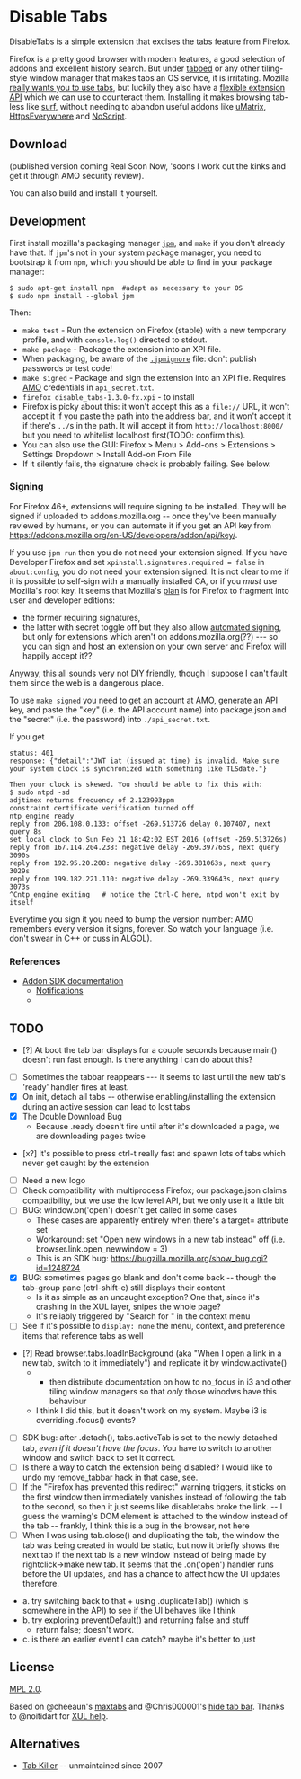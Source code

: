 Disable Tabs
=============

DisableTabs is a simple extension that excises the tabs feature from Firefox.

Firefox is a pretty good browser with modern features, a good selection of addons and excellent history search.
But under [tabbed](http://tools.suckless.org/tabbed/) or any other tiling-style window manager that makes tabs an OS service, it is irritating.
Mozilla [really wants you to use tabs](https://support.mozilla.org/en-US/questions/968331),
but luckily they also have a [flexible extension API](https://developer.mozilla.org/en-US/Add-ons/SDK/High-Level_APIs/tabs) which we can use to counteract them.
Installing it makes browsing tab-less like [surf](http://surf.suckless.org/), without needing to abandon useful addons like [uMatrix](https://github.com/gorhill/uMatrix/), [HttpsEverywhere](https://www.eff.org/https-everywhere) and [NoScript](https://noscript.net/).

Download
---

(published version coming Real Soon Now, 'soons I work out the kinks and get it through AMO security review).

You can also build and install it yourself.

Development
---

First install mozilla's packaging manager [`jpm`](https://github.com/mozilla/jpm), and `make` if you don't already have that. If `jpm`'s not in your system package manager, you need to bootstrap it from `npm`, which you should be able to find in your package manager:
```
$ sudo apt-get install npm  #adapt as necessary to your OS
$ sudo npm install --global jpm
```

Then:
- `make test` - Run the extension on Firefox (stable) with a new temporary profile, and with `console.log()` directed to stdout.
- `make package` - Package the extension into an XPI file.
 - When packaging, be aware of the [`.jpmignore`](https://developer.mozilla.org/en-US/Add-ons/SDK/Tools/jpm#Using_.jpmignore_to_ignore_files) file: don't publish passwords or test code!
- `make signed` - Package and sign the extension into an XPI file. Requires [AMO](https://addons.mozilla.org) credentials in `api_secret.txt`.
- `firefox disable_tabs-1.3.0-fx.xpi` - to install
 - Firefox is picky about this: it won't accept this as a `file://` URL, it won't accept it if you paste the path into the address bar, and it won't accept it if there's `../`s in the path. It will accept it from `http://localhost:8000/` but you need to whitelist localhost first(TODO: confirm this).
 - You can also use the GUI: Firefox > Menu > Add-ons > Extensions > Settings Dropdown > Install Add-on From File
 - If it silently fails, the signature check is probably failing. See below.


### Signing

For Firefox 46+, extensions will require signing to be installed.
They will be signed if uploaded to addons.mozilla.org -- once they've been manually reviewed by humans,
or you can automate it if you get an API key from https://addons.mozilla.org/en-US/developers/addon/api/key/.

If you use `jpm run` then you do not need your extension signed.
If you have Developer Firefox and set `xpinstall.signatures.required = false` in `about:config`, you do not need your extension signed.
It is not clear to me if it is possible to self-sign with a manually installed CA, or if you *must* use Mozilla's root key.
It seems that Mozilla's [plan](https://wiki.mozilla.org/Addons/Extension_Signing) is for Firefox to fragment into user and developer editions:
 * the former requiring signatures,
 * the latter with secret toggle off
but they also allow [automated signing](https://developer.mozilla.org/en-US/Add-ons/SDK/Tools/jpm#jpm_sign),
but only for extensions which aren't on addons.mozilla.org(??) --- so you can sign and host an extension on your own server and Firefox will happily accept it??

Anyway, this all sounds very not DIY friendly, though I suppose I can't fault them since the web is a dangerous place.

To use `make signed` you need to get an account at AMO, generate an API key, and paste the "key" (i.e. the API account name) into package.json and the "secret" (i.e. the password) into `./api_secret.txt`.

If you get
```
status: 401
response: {"detail":"JWT iat (issued at time) is invalid. Make sure your system clock is synchronized with something like TLSdate."}
```
```
Then your clock is skewed. You should be able to fix this with:
$ sudo ntpd -sd
adjtimex returns frequency of 2.123993ppm
constraint certificate verification turned off
ntp engine ready
reply from 206.108.0.133: offset -269.513726 delay 0.107407, next query 8s 
set local clock to Sun Feb 21 18:42:02 EST 2016 (offset -269.513726s)
reply from 167.114.204.238: negative delay -269.397765s, next query 3090s
reply from 192.95.20.208: negative delay -269.381063s, next query 3029s
reply from 199.182.221.110: negative delay -269.339643s, next query 3073s
^Cntp engine exiting   # notice the Ctrl-C here, ntpd won't exit by itself
```

Everytime you sign it you need to bump the version number: AMO remembers every version it signs, forever. So watch your language (i.e. don't swear in C++ or cuss in ALGOL).

### References

* [Addon SDK documentation](https://developer.mozilla.org/en-US/docs/Mozilla/Add-ons/SDK)
  * [Notifications](https://developer.mozilla.org/en-US/Add-ons/SDK/High-Level_APIs/notifications)
  * 


TODO
----

* [?] At boot the tab bar displays for a couple seconds because main() doesn't run fast enough. Is there anything I can do about this?
* [ ] Sometimes the tabbar reappears --- it seems to last until the new tab's 'ready' handler fires at least.
* [x] On init, detach all tabs -- otherwise enabling/installing the extension during an active session can lead to lost tabs
* [x] The Double Download Bug
  - Because .ready doesn't fire until after it's downloaded a page, we are downloading pages twice
* [x?] It's possible to press ctrl-t really fast and spawn lots of tabs which never get caught by the extension
* [ ] Need a new logo
* [ ] Check compatibility with multiprocess Firefox; our package.json claims compatibility, but we use the low level API, but we only use it a little bit
* [ ] BUG: window.on('open') doesn't get called in some cases
  * These cases are apparently entirely when there's a target= attribute set
  * Workaround: set "Open new windows in a new tab instead" off (i.e. browser.link.open_newwindow = 3)
  * This is an SDK bug: https://bugzilla.mozilla.org/show_bug.cgi?id=1248724
* [x] BUG: sometimes pages go blank and don't come back -- though the tab-group pane (ctrl-shift-e) still displays their content
  * Is it as simple as an uncaught exception? One that, since it's crashing in the XUL layer, snipes the whole page?
  * It's reliably triggered by "Search <engine> for <linktext>" in the context menu
* [ ] See if it's possible to `display: none` the menu, context, and preference items that reference tabs as well
* [?] Read browser.tabs.loadInBackground (aka "When I open a link in a new tab, switch to it immediately") and replicate it by window.activate()
  * - then distribute documentation on how to no_focus in i3 and other tiling window managers so that *only* those winodws have this behaviour
  * I think I did this, but it doesn't work on my system. Maybe i3 is overriding .focus() events?
* [ ] SDK bug: after .detach(), tabs.activeTab is set to the newly detached tab, *even if it doesn't have the focus*. You have to switch to another window and switch back to set it correct.
* [ ] Is there a way to catch the extension being disabled? I would like to undo my remove_tabbar hack in that case, see.
* [ ] If the "Firefox has prevented this redirect" warning triggers, it sticks on the first window then immediately vanishes instead of following the tab to the second, so then it just seems like disabletabs broke the link.
  -- I guess the warning's DOM element is attached to the window instead of the tab
  -- frankly, I think this is a bug in the browser, not here
* [ ] When I was using tab.close() and duplicating the tab, the window the tab was being created in would be static, but now
   it briefly shows the next tab if the next tab is a new window instead of being made by rightclick->make new tab.
   It seems that the .on('open') handler runs before the UI updates, and has a chance to affect how the UI updates therefore.
 - a. try switching back to that + using .duplicateTab() (which is somewhere in the API) to see if the UI behaves like I think
 - b. try exploring preventDefault() and returning false and stuff
   - return false; doesn't work.
 - c. is there an earlier event I can catch? maybe it's better to just

License
---

[MPL 2.0](https://www.mozilla.org/MPL/2.0/).

Based on @cheeaun's [maxtabs](https://github.com/cheeaun/max-tabs) and @Chris000001's [hide tab bar](https://addons.mozilla.org/en-US/firefox/addon/hide-tab-bar-with-one-tab/). Thanks to @noitidart for [XUL help](https://discourse.mozilla-community.org/t/tear-off-tab-with-sdk/7085).


Alternatives
---

* [Tab Killer](https://addons.mozilla.org/en-US/firefox/addon/tab-killer) -- unmaintained since 2007
